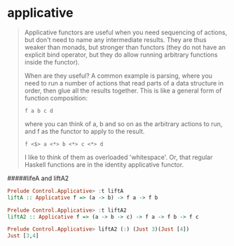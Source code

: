 applicative
======

>Applicative functors are useful when you need sequencing of actions, but don't need to name any intermediate results. They are thus weaker than monads, but stronger than functors (they do not have an explicit bind operator, but they do allow running arbitrary functions inside the functor).
>
>When are they useful? A common example is parsing, where you need to run a number of actions that read parts of a data structure in order, then glue all the results together. This is like a general form of function composition:
>
>`f a b c d`
>
>where you can think of a, b and so on as the arbitrary actions to run, and f as the functor to apply to the result.
>
>`f <$> a <*> b <*> c <*> d`
>
>I like to think of them as overloaded 'whitespace'. Or, that regular Haskell functions are in the identity applicative functor.

#####lifeA and liftA2

```haskell
Prelude Control.Applicative> :t liftA
liftA :: Applicative f => (a -> b) -> f a -> f b

Prelude Control.Applicative> :t liftA2
liftA2 :: Applicative f => (a -> b -> c) -> f a -> f b -> f c

Prelude Control.Applicative> liftA2 (:) (Just 3)(Just [4])
Just [3,4]
```
